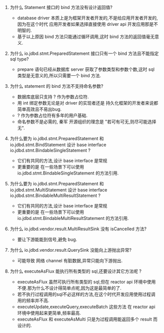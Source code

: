 1. 为什么 Statement 接口的 bind 方法没有设计返回值?
   * database driver 本质上是为框架开发者开发的,不是给应用开发者开发的,因为在这个时代 应用开发者如果选择直接使用 driver api 开发应用那是不明智的.
   * 基于以上原因 bind 方法只能通过循环调用,这时 bind 方法的返回值毫无意义.

2. 为什么 io.jdbd.stmt.PreparedStatement 接口只有一个 bind 方法且不能指定 sql type?
   * prepare 语句已经从数据库 server 获取了参数类型和参数个数,这时 sql 类型是无意义的,所以只需要一个 bind 方法.

3. 为什么 statement 的 bind 方法不支持命名参数?
   * 数据库底层只支持 ? 作为参数占位符.
   * 用 int 绑定参数无论是对 driver 的实现者还是 持久化框架的开发者来说都简单高效且不易出bug.
   * ? 作为参数占位符有多年的用户基础.
   * 命名参数不是必需的, 秦军 开源组织的理念是 "若可有可无,则尽可能选择 无".

4. 为什么要为 io.jdbd.stmt.PreparedStatement 和 io.jdbd.stmt.BindStatement 设计 base interface
   io.jdbd.stmt.BindableSingleStatement ?
   * 它们有共同的方法,设计 base interface 是常规
   * 更重要的是 在一些场景下可以使用 io.jdbd.stmt.BindableSingleStatement 的方法引用.

5. 为什么要为 io.jdbd.stmt.PreparedStatement 和 io.jdbd.stmt.MultiStatement 设计 base interface
   io.jdbd.stmt.BindableMultiResultStatement ?
   * 它们有共同的方法,设计 base interface 是常规
   * 更重要的是 在一些场景下可以使用 io.jdbd.stmt.BindableMultiResultStatement 的方法引用.

6. 为什么 io.jdbd.vendor.result.MultiResultSink 没有 isCancelled 方法?
   * 要让下游能能到信号,避免 bug.

7. 为什么 io.jdbd.vendor.result.QuerySink 没能向上游抛出异常?
   * 可能导致 网络 channel 有脏数据,异常只能向下游抛出.

8. 为什么 executeAsFlux 能执行所有类型的 sql,还要设计其它方法呢 ?
   * executeAsFlux 虽然可执行所有类型的 sql,但在 reactor api 环境中使用不便.那为什么不设计得简单点呢,因为这是最简单的了.
   * 若不执行过程调用的sql不必这样的方法,在这个时代开发应用使用过程调用的频率并不高.
   * executeUpdate,executeQuery,executeBatch 这些方法 在 reactor api 环境中使用起来更简单,频率最高.
   * executeAsFlux 和 executeAsMulti 只是为过程调用能返回多个 result 而设计的.
   


